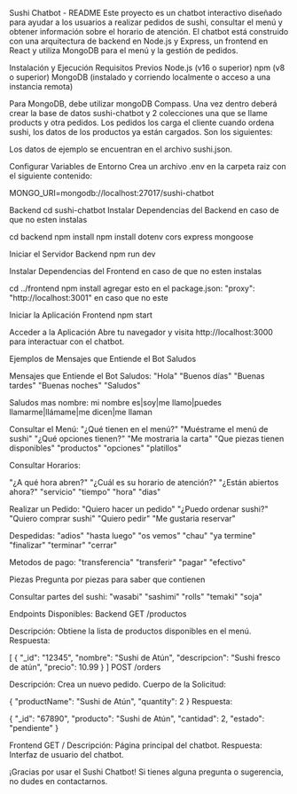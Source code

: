 Sushi Chatbot - README
Este proyecto es un chatbot interactivo diseñado para ayudar a los usuarios a realizar pedidos de sushi, consultar el menú y obtener información sobre el horario de atención. El chatbot está construido con una arquitectura de backend en Node.js y Express, un frontend en React y utiliza MongoDB para el menú y la gestión de pedidos.

Instalación y Ejecución
Requisitos Previos
Node.js (v16 o superior)
npm (v8 o superior)
MongoDB (instalado y corriendo localmente o acceso a una instancia remota)


Para MongoDB, debe utilizar mongoDB Compass. Una vez dentro deberá crear la base de datos sushi-chatbot	y 2 colecciones una que se llame products y otra pedidos. Los pedidos los carga el cliente cuando ordena sushi, los datos de los productos ya están cargados. Son los siguientes:

Los datos de ejemplo se encuentran en el archivo sushi.json.

Configurar Variables de Entorno Crea un archivo .env en la carpeta raiz con el siguiente contenido:

MONGO_URI=mongodb://localhost:27017/sushi-chatbot

Backend
cd sushi-chatbot
Instalar Dependencias del Backend en caso de que no esten instalas

cd backend
npm install 
npm install dotenv cors express mongoose

Iniciar el Servidor Backend
npm run dev

Instalar Dependencias del Frontend en caso de que no esten instalas

cd ../frontend
npm install
agregar esto en el package.json: "proxy": "http://localhost:3001" en caso que no este

Iniciar la Aplicación Frontend
npm start

Acceder a la Aplicación Abre tu navegador y visita http://localhost:3000 para interactuar con el chatbot.

Ejemplos de Mensajes que Entiende el Bot
Saludos

Mensajes que Entiende el Bot
Saludos:
"Hola"
"Buenos días"
"Buenas tardes"
"Buenas noches"
"Saludos"

Saludos mas nombre: 
mi nombre es|soy|me llamo|puedes llamarme|llámame|me dicen|me llaman


Consultar el Menú:
"¿Qué tienen en el menú?"
"Muéstrame el menú de sushi"
"¿Qué opciones tienen?"
"Me mostraria la carta"
"Que piezas tienen disponibles"
"productos"
"opciones"
"platillos"


Consultar Horarios:

"¿A qué hora abren?"
"¿Cuál es su horario de atención?"
"¿Están abiertos ahora?"
"servicio"
"tiempo"
"hora"
"dias"

Realizar un Pedido:
"Quiero hacer un pedido"
"¿Puedo ordenar sushi?"
"Quiero comprar sushi"
"Quiero pedir"
"Me gustaria reservar"

Despedidas:
"adios"
"hasta luego"
"os vemos"
"chau"
"ya termine"
"finalizar"
"terminar"
"cerrar"


Metodos de pago:
"transferencia"
"transferir"
"pagar"
"efectivo"

Piezas
Pregunta por piezas para saber que contienen

Consultar partes del sushi:
"wasabi"
"sashimi"
"rolls"
"temaki"
"soja"

Endpoints Disponibles:
Backend
GET /productos

Descripción: Obtiene la lista de productos disponibles en el menú.
Respuesta:

[
  {
    "_id": "12345",
    "nombre": "Sushi de Atún",
    "descripcion": "Sushi fresco de atún",
    "precio": 10.99
  }
]
POST /orders

Descripción: Crea un nuevo pedido.
Cuerpo de la Solicitud:


{
  "productName": "Sushi de Atún",
  "quantity": 2
}
Respuesta:

{
  "_id": "67890",
  "producto": "Sushi de Atún",
  "cantidad": 2,
  "estado": "pendiente"
}


Frontend
GET /
Descripción: Página principal del chatbot.
Respuesta: Interfaz de usuario del chatbot.



¡Gracias por usar el Sushi Chatbot! Si tienes alguna pregunta o sugerencia, no dudes en contactarnos.

